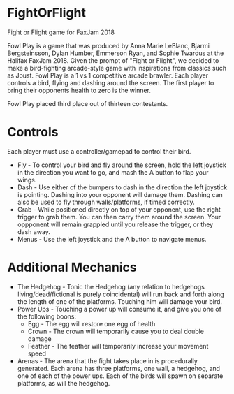 # FightOrFlight
Fight or Flight game for FaxJam 2018

Fowl Play is a game that was produced by Anna Marie LeBlanc, Bjarmi Bergsteinsson, Dylan Humber, Emmerson Ryan, and Sophie Twardus at the Halifax FaxJam 2018. Given the prompt of "Fight or Flight", we decided to make a bird-fighting arcade-style game with inspirations from classics such as Joust. Fowl Play is a 1 vs 1 competitive arcade brawler. Each player controls a bird, flying and dashing around the screen. The first player to bring their opponents health to zero is the winner.

Fowl Play placed third place out of thirteen contestants.

# Controls
Each player must use a controller/gamepad to control their bird.

- Fly - To control your bird and fly around the screen, hold the left joystick in the direction you want to go, and mash the A button to flap your wings.
- Dash - Use either of the bumpers to dash in the direction the left joystick is pointing. Dashing into your opponent will damage them. Dashing can also be used to fly through walls/platforms, if timed correctly.
- Grab - While positioned directly on top of your opponent, use the right trigger to grab them. You can then carry them around the screen. Your oppponent will remain grappled until you release the trigger, or they dash away.
- Menus - Use the left joystick and the A button to navigate menus.

# Additional Mechanics
- The Hedgehog - Tonic the Hedgehog (any relation to hedgehogs living/dead/fictional is purely coincidental) will run back and forth along the length of one of the platforms. Touching him will damage your bird.
- Power Ups - Touching a power up will consume it, and give you one of the following boons:
   - Egg - The egg will restore one egg of health
   - Crown - The crown will temporarily cause you to deal double damage
   - Feather - The feather will temporarily increase your movement speed
- Arenas - The arena that the fight takes place in is procedurally generated. Each arena has three platforms, one wall, a hedgehog, and one of each of the power ups. Each of the birds will spawn on separate platforms, as will the hedgehog. 
